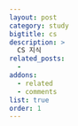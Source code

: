 ```yaml
---
layout: post
category: study
bigtitle: cs
description: >
  CS 지식
related_posts:
  -
addons:
  - related
  - comments
list: true
order: 1
---
```

